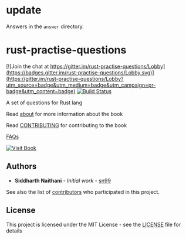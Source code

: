 # update

Answers in the `answer` directory.

# rust-practise-questions

[![Join the chat at https://gitter.im/rust-practise-questions/Lobby](https://badges.gitter.im/rust-practise-questions/Lobby.svg)](https://gitter.im/rust-practise-questions/Lobby?utm_source=badge&utm_medium=badge&utm_campaign=pr-badge&utm_content=badge)
[![Build Status](https://travis-ci.com/sn99/rust-practise-questions.svg?branch=master)](https://travis-ci.com/sn99/rust-practise-questions)

A set of questions for Rust lang

Read [about](src/about.md) for more information about the book

Read [CONTRIBUTING](CONTRIBUTING.md) for contributing to the book

[FAQs](FAQs.md)

[![Visit Book](https://img.shields.io/badge/Book-Rendered-brightgreen.svg?style=for-the-badge)](https://sn99.github.io/rust-practise-questions/)

## Authors

* **Siddharth Naithani** - *Initial work* - [sn99](https://github.com/sn99)

See also the list of [contributors](https://github.com/sn99/rust-practise-questions/graphs/contributors) who participated in this project.

## License

This project is licensed under the MIT License - see the [LICENSE](LICENSE) file for details
